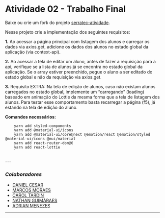 # Atividade 02 - Trabalho Final

Baixe ou crie um fork do projeto [serratec-atividade](https://github.com/YagoAzevedo/serratec-atividade).

Nesse projeto crie a implementação
dos seguintes requisitos:

**1.** 
Ao acessar a página principal com listagem dos alunos e carregar os dados via
axios.get, adicione os dados dos alunos no estado global da aplicação (via
context-api).

**2.** 
Ao acessar a tela de editar um aluno, antes de fazer a requisição para a api,
verifique se a lista de alunos já se encontra no estado global da aplicação. Se o
array estiver preenchido, pegue o aluno a ser editado do estado global e não da
requisição via axios.get.

**3.** 
Requisito EXTRA: Na tela de edição de alunos, caso não existam alunos
carregados no estado global, implemente um “carregando” (loading) baseado em
animação do Lottie da mesma forma que a tela de listagem dos alunos. Para testar
esse comportamento basta recarregar a página (f5), já estando na tela de edição do
aluno.

**Comandos necessários:** 
```
    yarn add styled-components
    yarn add @material-ui/icons
    yarn add @material-ui/core@next @emotion/react @emotion/styled @material-ui/icons @mui/material
    yarn add react-router-dom@6
    yarn add react-lottie
```
<br>
---

### _Colaboradores_

- [DANIEL CESAR](https://github.com/danielcsar)
- [MARCOS MORAES](https://github.com/marcosmoraesnf)
- [CAROL TARDIN](https://github.com/caroltardin)
- [NATHAN GUIMÃRAES](https://github.com/nathan-guimaraes)
- [ADRIAN MENEZES](https://github.com/AdrianMSilva)

---